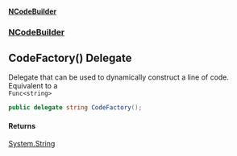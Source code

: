 #### [NCodeBuilder](index.md 'index')
### [NCodeBuilder](NCodeBuilder.md 'NCodeBuilder')

## CodeFactory() Delegate

Delegate that can be used to dynamically construct a line of code. Equivalent to a  
`Func<string>`

```csharp
public delegate string CodeFactory();
```

#### Returns
[System.String](https://docs.microsoft.com/en-us/dotnet/api/System.String 'System.String')
